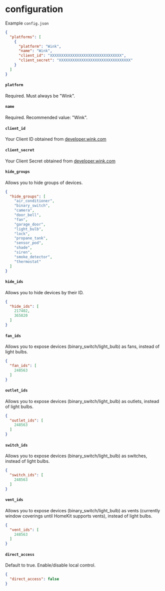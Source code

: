 # configuration

Example `config.json`

```json
{
  "platforms": [
    {
      "platform": "Wink",
      "name": "Wink",
      "client_id": "XXXXXXXXXXXXXXXXXXXXXXXXXXXXXXXX",
      "client_secret": "XXXXXXXXXXXXXXXXXXXXXXXXXXXXXXXX"
    }
  ]
}
```

#### `platform`

Required. Must always be "Wink".

#### `name`

Required. Recommended value: "Wink".

#### `client_id`

Your Client ID obtained from [developer.wink.com](https://developer.wink.com)

#### `client_secret`

Your Client Secret obtained from [developer.wink.com](https://developer.wink.com)

#### `hide_groups`

Allows you to hide groups of devices.

```json
{
  "hide_groups": [
    "air_conditioner",
    "binary_switch",
    "camera",
    "door_bell",
    "fan",
    "garage_door",
    "light_bulb",
    "lock",
    "propane_tank",
    "sensor_pod",
    "shade",
    "siren",
    "smoke_detector",
    "thermostat"
  ]
}
```

#### `hide_ids`

Allows you to hide devices by their ID.

```json
{
  "hide_ids": [
    217402,
    365820
  ]
}
```

#### `fan_ids`

Allows you to expose devices (binary_switch/light_bulb) as fans, instead of light bulbs.

```json
{
  "fan_ids": [
    248563
  ]
}
```

#### `outlet_ids`

Allows you to expose devices (binary_switch/light_bulb) as outlets, instead of light bulbs.

```json
{
  "outlet_ids": [
    248563
  ]
}
```

#### `switch_ids`

Allows you to expose devices (binary_switch/light_bulb) as switches, instead of light bulbs.

```json
{
  "switch_ids": [
    248563
  ]
}
```

#### `vent_ids`

Allows you to expose devices (binary_switch/light_bulb) as vents (currently window coverings until HomeKit supports vents), instead of light bulbs.

```json
{
  "vent_ids": [
    248563
  ]
}
```

#### `direct_access`

Default to true. Enable/disable local control.

```json
{
  "direct_access": false
}
```
